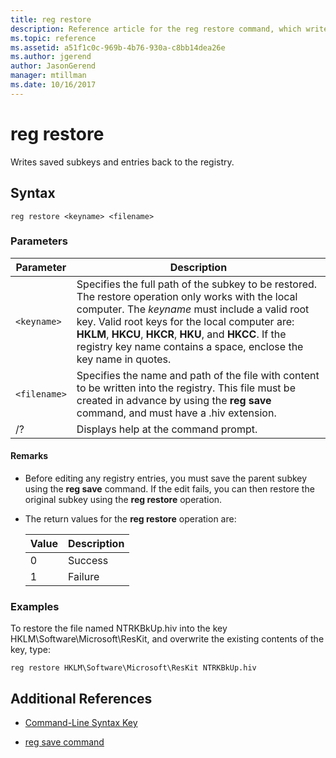 ```yaml
---
title: reg restore
description: Reference article for the reg restore command, which writes saved subkeys and entries back to the registry.
ms.topic: reference
ms.assetid: a51f1c0c-969b-4b76-930a-c8bb14dea26e
ms.author: jgerend
author: JasonGerend
manager: mtillman
ms.date: 10/16/2017
---
```


# reg restore

Writes saved subkeys and entries back to the registry.

## Syntax

```
reg restore <keyname> <filename>
```

### Parameters

| Parameter | Description |
|--|--|
| `<keyname>` | Specifies the full path of the subkey to be restored. The restore operation only works with the local computer. The *keyname* must include a valid root key. Valid root keys for the local computer are: **HKLM**, **HKCU**, **HKCR**, **HKU**, and **HKCC**. If the registry key name contains a space, enclose the key name in quotes. |
| `<filename>` | Specifies the name and path of the file with content to be written into the registry. This file must be created in advance by using the **reg save** command, and must have a .hiv extension. |
| /? | Displays help at the command prompt. |

#### Remarks

- Before editing any registry entries, you must save the parent subkey using the **reg save** command. If the edit fails, you can then restore the original subkey using the **reg restore** operation.

- The return values for the **reg restore** operation are:

    | Value | Description |
    |--|--|
    | 0 | Success |
    | 1 | Failure |

### Examples

To restore the file named NTRKBkUp.hiv into the key HKLM\Software\Microsoft\ResKit, and overwrite the existing contents of the key, type:

```
reg restore HKLM\Software\Microsoft\ResKit NTRKBkUp.hiv
```

## Additional References

- [Command-Line Syntax Key](command-line-syntax-key.md)

- [reg save command](reg-save.md)
